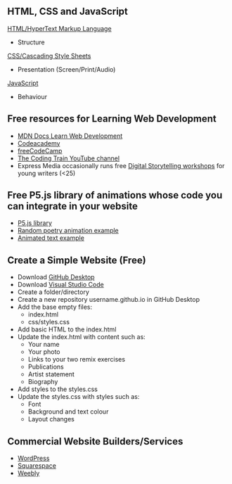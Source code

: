 ## HTML, CSS and JavaScript

[HTML/HyperText Markup Language](https://developer.mozilla.org/en-US/docs/Web/HTML)
- Structure
  
[CSS/Cascading Style Sheets](https://developer.mozilla.org/en-US/docs/Web/CSS)
- Presentation (Screen/Print/Audio)

[JavaScript](https://developer.mozilla.org/en-US/docs/Web/JavaScript)
- Behaviour

## Free resources for Learning Web Development

- [MDN Docs Learn Web Development](https://developer.mozilla.org/en-US/docs/Learn)
- [Codeacademy](https://www.codecademy.com/catalog)
- [freeCodeCamp](https://www.freecodecamp.org/)
- [The Coding Train YouTube channel](https://www.youtube.com/channel/UCvjgXvBlbQiydffZU7m1_aw)
- Express Media occasionally runs free [Digital Storytelling workshops](https://www.expressmedia.org.au/programs) for young writers (<25)


## Free P5.js library of animations whose code you can integrate in your website

- [P5.js library](https://p5js.org/libraries/)
- [Random poetry animation example](https://p5js.org/examples/listing-data-with-arrays-random-poetry/)
- [Animated text example](https://editor.p5js.org/radium.scientist/sketches/H6FNGhtU5)

## Create a Simple Website (Free)

- Download [GitHub Desktop](https://desktop.github.com/)
- Download [Visual Studio Code](https://code.visualstudio.com/)
- Create a folder/directory
- Create a new repository username.github.io in GitHub Desktop
- Add the base empty files:
  - index.html
  - css/styles.css
- Add basic HTML to the index.html
- Update the index.html with content such as:
  - Your name
  - Your photo
  - Links to your two remix exercises
  - Publications
  - Artist statement
  - Biography
- Add styles to the styles.css
- Update the styles.css with styles such as:
  - Font
  - Background and text colour
  - Layout changes
 
## Commercial Website Builders/Services

- [WordPress](https://wordpress.com/)
- [Squarespace](https://www.squarespace.com/)
- [Weebly](https://www.weebly.com/au)
